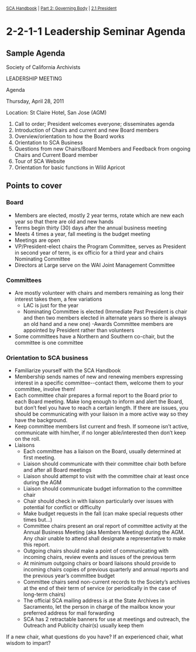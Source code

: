 <sup><a href="/sca-handbook/index.html">SCA Handbook</a>  |  <a href="../02_governing_body/index.html">Part 2: Governing Body</a>  |  <a href="../02_governing_body/02-02_president.html">2.1 President</a></sup>

# 2-2-1-1 Leadership Seminar Agenda
  
## Sample Agenda
  
Society of California Archivists

LEADERSHIP MEETING

Agenda

Thursday, April 28, 2011

Location: St Claire Hotel, San Jose (AGM)

  1. Call to order; President welcomes everyone; disseminates agenda
  2. Introduction of Chairs and current and new Board members
  3. Overview/orientation to how the Board works
  4. Orientation to SCA Business
  5. Questions from new Chairs/Board Members and Feedback from ongoing Chairs and Current Board member
  6. Tour of SCA Website
  7. Orientation for basic functions in Wild Apricot

## Points to cover

### Board
- Members are elected, mostly 2 year terms, rotate which are new each year so that there are old and new hands
- Terms begin thirty (30) days after the annual business meeting
- Meets 4 times a year, fall meeting is the budget meeting
- Meetings are open
- VP/President-elect chairs the Program Committee, serves as President in second year of term, is ex officio for a third year and chairs Nominating Committee
- Directors at Large serve on the WAI Joint Management Committee

### Committees
- Are mostly volunteer with chairs and members remaining as long their interest takes them, a few variations
  - LAC is just for the year
  - Nominating Committee is elected (Immediate Past President is chair and then two members elected in alternate years so there is always an old hand
and a new one)
  -Awards Committee members are appointed by President rather than
volunteers
- Some committees have a Northern and Southern co-chair, but the committee is one committee

### Orientation to SCA business
- Familiarize yourself with the SCA Handbook
- Membership sends names of new and renewing members expressing interest in a specific committee--contact them, welcome them to your committee, involve them!
- Each committee chair prepares a formal report to the Board prior to each Board meeting. Make long enough to inform and alert the Board, but don’t feel you have
to reach a certain length. If there are issues, you should be communicating with your liaison in a more active way so they have the background.
- Keep committee members list current and fresh. If someone isn’t active, communicate with him/her, if no longer able/interested then don’t keep on the roll.
- Liaisons
  - Each committee has a liaison on the Board, usually determined at first meeting.
  - Liaison should communicate with their committee chair both before and after all Board meetings
  - Liaison should attempt to visit with the committee chair at least once during the AGM
  - Liaison should communicate budget information to the committee chair
  - Chair should check in with liaison particularly over issues with potential for conflict or difficulty
  - Make budget requests in the fall (can make special requests other times but...)
  - Committee chairs present an oral report of committee activity at the Annual Business Meeting (aka Members Meeting) during the AGM. Any chair unable to attend shall designate a representative to make this report.
  - Outgoing chairs should make a point of communicating with incoming chairs, review events and issues of the previous term
  - At minimum outgoing chairs or board liaisons should provide to incoming chairs copies of previous quarterly and annual reports and the previous year’s committee budget
  - Committee chairs send non-current records to the Society’s archives at the end of their term of service (or periodically in the case of long-term chairs)
  - The official SCA mailing address is at the State Archives in Sacramento, let the person in charge of the mailbox know your preferred address for mail forwarding
  - SCA has 2 retractable banners for use at meetings and outreach, the Outreach and Publicity chair(s) usually keep them

  
If a new chair, what questions do you have? If an experienced chair, what wisdom to impart?
